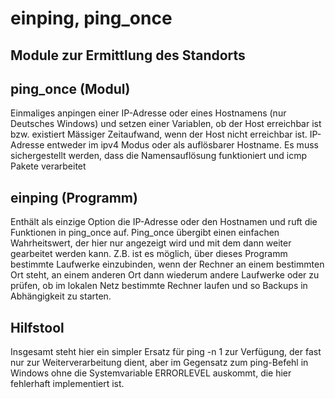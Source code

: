 # einping, ping_once
## Module zur Ermittlung des Standorts

## ping_once (Modul)

Einmaliges anpingen einer IP-Adresse oder eines Hostnamens (nur Deutsches Windows)
und setzen einer Variablen, ob der Host erreichbar ist bzw. existiert
Mässiger Zeitaufwand, wenn der Host nicht erreichbar ist.
IP-Adresse entweder im ipv4 Modus oder als auflösbarer Hostname. Es muss sichergestellt werden, dass die Namensauflösung funktioniert und icmp Pakete verarbeitet

## einping (Programm)

Enthält als einzige Option die IP-Adresse oder den Hostnamen und ruft die Funktionen in ping_once auf. Ping_once übergibt einen einfachen Wahrheitswert, der hier nur angezeigt wird und mit dem dann weiter gearbeitet werden kann.
Z.B. ist es möglich, über dieses Programm bestimmte Laufwerke einzubinden, wenn der Rechner an einem bestimmten Ort steht, an einem anderen Ort dann wiederum andere Laufwerke oder zu prüfen, ob im lokalen Netz bestimmte Rechner laufen und so Backups in Abhängigkeit zu starten.

## Hilfstool

Insgesamt steht hier ein simpler Ersatz für ping -n 1 <HOSTNAME> zur Verfügung, der fast nur zur Weiterverarbeitung dient, aber im Gegensatz zum ping-Befehl in Windows ohne die Systemvariable ERRORLEVEL auskommt, die hier fehlerhaft implementiert ist.
